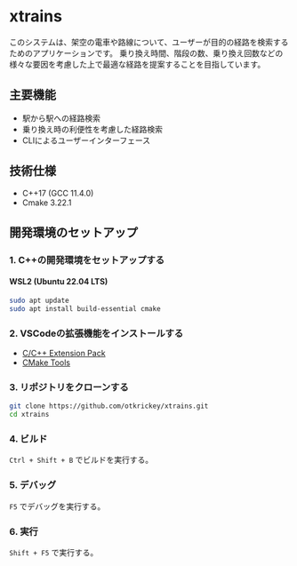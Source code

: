 # xtrains
このシステムは、架空の電車や路線について、ユーザーが目的の経路を検索するためのアプリケーションです。
乗り換え時間、階段の数、乗り換え回数などの様々な要因を考慮した上で最適な経路を提案することを目指しています。

## 主要機能
- 駅から駅への経路検索
- 乗り換え時の利便性を考慮した経路検索
- CLIによるユーザーインターフェース

## 技術仕様
- C++17 (GCC 11.4.0)
- Cmake 3.22.1

## 開発環境のセットアップ
### 1. C++の開発環境をセットアップする
#### WSL2 (Ubuntu 22.04 LTS)
```bash
sudo apt update
sudo apt install build-essential cmake
```

### 2. VSCodeの拡張機能をインストールする
- [C/C++ Extension Pack](https://marketplace.visualstudio.com/items?itemName=ms-vscode.cpptools-extension-pack)
- [CMake Tools](https://marketplace.visualstudio.com/items?itemName=ms-vscode.cmake-tools)


### 3. リポジトリをクローンする
```bash
git clone https://github.com/otkrickey/xtrains.git
cd xtrains
```

### 4. ビルド
`Ctrl + Shift + B` でビルドを実行する。

### 5. デバッグ
`F5` でデバッグを実行する。

### 6. 実行
`Shift + F5` で実行する。